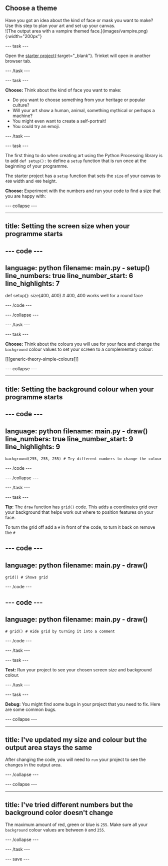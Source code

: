 ## Choose a theme

<div style="display: flex; flex-wrap: wrap">
<div style="flex-basis: 200px; flex-grow: 1; margin-right: 15px;">
Have you got an idea about the kind of face or mask you want to make? Use this step to plan your art and set up your canvas.
</div>
<div>
![The output area with a vampire themed face.](images/vampire.png){:width="200px"}
</div>
</div>

--- task ---

Open the [starter project](https://trinket.io/library/trinkets/54d15b9cdf){:target="_blank"}. Trinket will open in another browser tab.

--- /task ---

--- task ---

**Choose:** Think about the kind of face you want to make: 
+ Do you want to choose something from your heritage or popular culture? 
+ Will your art show a human, animal, something mythical or perhaps a machine? 
+ You might even want to create a self-portrait!
+ You could try an emoji.  

--- /task ---

--- task ---

The first thing to do when creating art using the Python Processing library is to add `def setup():` to define a `setup` function that is run once at the beginning of your programme.

The starter project has a `setup` function that sets the `size` of your canvas to `400` width and `400` height. 

**Choose:** Experiment with the numbers and run your code to find a size that you are happy with:  

--- collapse ---

---
title: Setting the screen size when your programme starts
---

--- code ---
---
language: python
filename: main.py - setup()
line_numbers: true
line_number_start: 6
line_highlights: 7
---
def setup():
    size(400, 400) # 400, 400 works well for a round face

--- /code ---

--- /collapse ---

--- /task ---

--- task ---

**Choose:** Think about the colours you will use for your face and change the `background` colour values to set your screen to a complementary colour:

[[[generic-theory-simple-colours]]]

--- collapse ---

---
title: Setting the background colour when your programme starts
---

--- code ---
---
language: python
filename: main.py - draw()
line_numbers: true
line_number_start: 9
line_highlights: 9
---
    background(255, 255, 255) # Try different numbers to change the colour 

--- /code ---

--- /collapse ---

--- /task ---

--- task ---

**Tip:** The `draw` function has `grid()` code. This adds a coordinates grid over your background that helps work out where to position features on your face. 

To turn the grid off add a `#` in front of the code, to turn it back on remove the `#` 

--- code ---
---
language: python
filename: main.py - draw()
---
    grid() # Shows grid 

--- /code ---

--- code ---
---
language: python
filename: main.py - draw()
---
    # grid() # Hide grid by turning it into a comment 

--- /code ---

--- /task ---

--- task ---

**Test:** Run your project to see your chosen screen size and background colour. 

--- /task ---


--- task ---

**Debug:** You might find some bugs in your project that you need to fix. Here are some common bugs.

--- collapse ---

---
title: I've updated my size and colour but the output area stays the same
---

After changing the code, you will need to `run` your project to see the changes in the output area. 

--- /collapse ---

--- collapse ---

---
title: I've tried different numbers but the background color doesn't change 
---

The maximum amount of red, green or blue is `255`. Make sure all your `background` colour values are between `0` and `255`.  

--- /collapse ---

--- /task ---

--- save ---